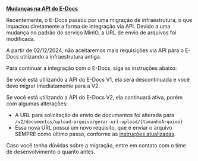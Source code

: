 ﻿**[Mudanças na API do E-Docs](Guideline.md)**

Recentemente, o E-Docs passou por uma migração de infraestrutura, o que impactou diretamente a forma de integração via API.
Devido a uma mudança no padrão do serviço MinIO, a URL de envio de arquivos foi modificada.

A partir de 02/12/2024, não aceitaremos mais requisições via API para o E-Docs utilizando a infraestrutura antiga.

Para continuar a integração com o E-Docs, siga as instruções abaixo:

Se você está utilizando a API do E-Docs V1, ela será descontinuada e você deve migrar imediatamente para a V2.

Se você está utilizando a API do E-Docs V2, ela continuará ativa, porém com algumas alterações:

- A URL para solicitação de envio de documentos foi alterada para `/v2/documentos/upload-arquivo/gerar-url-upload/{tamanhoArquivo}`
- Essa nova URL possui um novo requisito, que é enviar o arquivo SEMPRE como último passo, conforme as [instruções atualizadas](Documento.md).

Caso você tenha dúvidas sobre a migração, entre em contato com o time de desenvolvimento o quanto antes.
